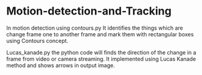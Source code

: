 # Motion-detection-and-Tracking

In motion detection using contours.py
It identifies the things which are change frame one to another frame and mark them with rectangular boxes using Contours concept.

Lucas_kanade.py
the python code will finds the direction of the change in a frame from video or camera streaming. It implemented using Lucas Kanade method and shows arrows in output image.
